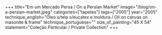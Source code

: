 +++
title="Em um Mercado Persa / On a Persian Market"
image="/blog/on-a-persian-market.jpeg"
categories=["tapetes"]
tags=["2005"]
year="2005"
technique_english="Óleo s/tela s/eucatex e moldura / Oil on canvas on masonite & frame"
technique_portuguese=""
size_of_painting="45 X 54"
statement="Coleção Particular / Private Collection"
+++
